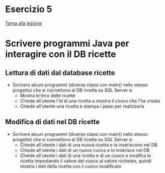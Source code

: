 # Esercizio 5

[Torna alla lezione](/modulo-05/lezione-5.md)


# Scrivere programmi Java per interagire con il DB ricette

## Lettura di dati dal database ricette

- Scrivere alcuni programmi (diverse classi con main() nello stesso progetto) che si connettono al DB ricette su SQL Server e:
  - Mostra le'elco delle ricette
  - Chiede all'utente l'id di una ricetta e mostra il couco che l'ha creata
  - Chiede all'utente una ricetta e stampa i passi per realizzarla

## Modifica di dati nel DB ricette

- Scrivere alcuni programmi (diverse classi con main() nello stesso progetto) che si connettono al DB ricette su SQL Server e:
  - Chiede all'utente i dati di una nuova ricetta e la inseriscono nel DB
  - Chiede all'utente i dati di un nuovo cuoco e lo inserisce nel DB
  - Chiede all'utente i dati di una ricetta e di un cuoco e modifca la ricetta impostando il valore del cuoco al valore richiesto, quindi mostra i dati della ricetta con il cuoco modificato
